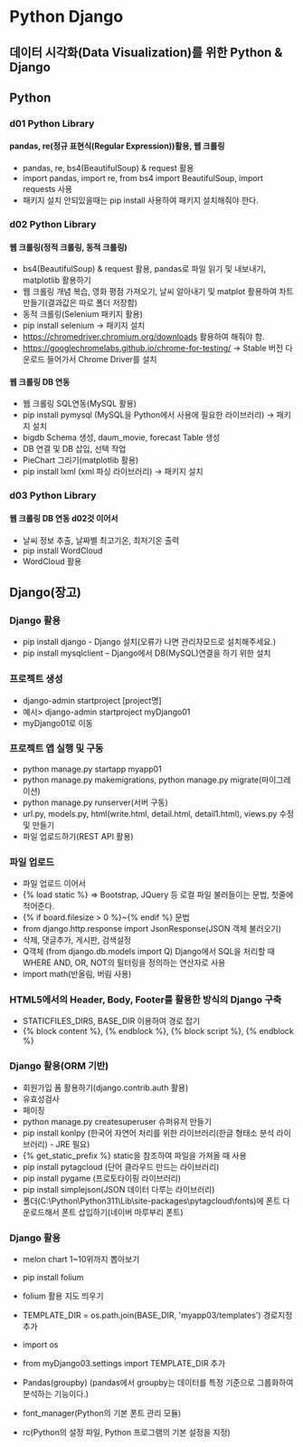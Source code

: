 # Python Django
## 데이터 시각화(Data Visualization)를 위한 Python & Django
## Python
### d01 Python Library
#### pandas, re(정규 표현식(Regular Expression))활용, 웹 크롤링
- pandas, re, bs4(BeautifulSoup) & request 활용
- import pandas, import re, from bs4 import BeautifulSoup, import requests 사용
- 패키지 설치 안되있을때는 pip install 사용하여 패키지 설치해줘야 한다.

### d02 Python Library
#### 웹 크롤링(정적 크롤링, 동적 크롤링)
- bs4(BeautifulSoup) & request 활용, pandas로 파일 읽기 및 내보내기, matplotlib 활용하기
- 웹 크롤링 개념 복습, 영화 평점 가져오기, 날씨 알아내기 및 matplot 활용하여 차트 만들기(결과값은 따로 폴더 저장함)
- 동적 크롤링(Selenium 패키지 활용)
- pip install selenium -> 패키지 설치
- https://chromedriver.chromium.org/downloads 활용하여 해줘야 함.
- https://googlechromelabs.github.io/chrome-for-testing/ -> Stable 버전 다운로드 들어가서 Chrome Driver를 설치

#### 웹 크롤링 DB 연동
- 웹 크롤링 SQL연동(MySQL 활용)
- pip install pymysql (MySQL을 Python에서 사용에 필요한 라이브러리) -> 패키지 설치
- bigdb Schema 생성, daum_movie, forecast Table 생성
- DB 연결 및 DB 삽입, 선택 작업
- PieChart 그리기(matplotlib 활용)
- pip install lxml (xml 파싱 라이브러리) -> 패키지 설치

### d03 Python Library
#### 웹 크롤링 DB 연동 d02것 이어서
- 날씨 정보 추출, 날짜별 최고기온, 최저기온 출력
- pip install WordCloud
- WordCloud 활용

## Django(장고)
### Django 활용
- pip install django - Django 설치(오류가 나면 관리자모드로 설치해주세요.)
- pip install mysqlclient – Django에서 DB(MySQL)연결을 하기 위한 설치

### 프로젝트 생성
- django-admin startproject [project명]
- 예시> django-admin startproject myDjango01
- myDjango01로 이동

### 프로젝트 앱 실행 및 구동
- python manage.py startapp myapp01
- python manage.py makemigrations, python manage.py migrate(마이그레이션)
- python manage.py runserver(서버 구동)
- url.py, models.py, html(write.html, detail.html, detail1.html), views.py 수정 및 만들기
- 파일 업로드하기(REST API 활용)

### 파일 업로드
- 파일 업로드 이어서
- {% load static %} => Bootstrap, JQuery 등 로컬 파일 불러들이는 문법, 첫줄에 적어준다.
- {% if board.filesize > 0 %}~{% endif %} 문법
- from django.http.response import JsonResponse(JSON 객체 불러오기)
- 삭제, 댓글추가, 게시판, 검색설정
- Q객체 (from django.db.models import Q) Django에서 SQL을 처리할 때 WHERE AND, OR, NOT의 필터링을 정의하는 연산자로 사용
- import math(반올림, 버림 사용)

### HTML5에서의 Header, Body, Footer를 활용한 방식의 Django 구축
- STATICFILES_DIRS, BASE_DIR 이용하여 경로 잡기
- {% block content %}, {% endblock %}, {% block script %}, {% endblock %}

### Django 활용(ORM 기반)
- 회원가입 폼 활용하기(django.contrib.auth 활용)
- 유효성검사
- 페이징
- python manage.py createsuperuser 슈퍼유저 만들기
- pip install konlpy (한국어 자연어 처리를 위한 라이브러리(한글 형태소 분석 라이브러리) - JRE 필요)
- {% get_static_prefix %} static을 참조하여 파일을 가져올 때 사용
- pip install pytagcloud (단어 클라우드 만드는 라이브러리)
- pip install pygame (프로토타이핑 라이브러리)
- pip install simplejson(JSON 데이터 다루는 라이브러리)
- 폴더(C:\Python\Python311\Lib\site-packages\pytagcloud\fonts)에 폰트 다운로드해서 폰트 삽입하기(네이버 마루부리 폰트)

### Django 활용
- melon chart 1~10위까지 뽑아보기
- pip install folium
- folium 활용 지도 띄우기
- TEMPLATE_DIR = os.path.join(BASE_DIR, 'myapp03/templates') 경로지정 추가
- import os
- from myDjango03.settings import TEMPLATE_DIR 추가
- Pandas(groupby) (pandas에서 groupby는 데이터를 특정 기준으로 그룹화하여 분석하는 기능이다.)

- font_manager(Python의 기본 폰트 관리 모듈)
- rc(Python의 설정 파일, Python 프로그램의 기본 설정을 지정)
